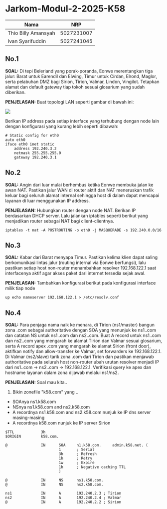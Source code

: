 # Jarkom-Modul-2-2025-K58

| Nama                        | NRP        |
| --------------------------- | ---------- |
| Thio Billy Amansyah         | 5027231007 |
| Ivan Syarifuddin            | 5027241045 | 

## No.1
**SOAL:** Di tepi Beleriand yang porak-poranda, Eonwe merentangkan tiga jalur: Barat untuk Earendil dan Elwing, Timur untuk Círdan, Elrond, Maglor, serta pelabuhan DMZ bagi Sirion, Tirion, Valmar, Lindon, Vingilot. Tetapkan alamat dan default gateway tiap tokoh sesuai glosarium yang sudah diberikan.

**PENJELASAN:** Buat topologi LAN seperti gambar di bawah ini:

<img src="img/1.jpg" />

Berikan IP address pada setiap interface yang terhubung dengan node lain dengan konfigurasi yang kurang lebih seperti dibawah:

```
# Static config for eth0
auto eth0
iface eth0 inet static
	address 192.240.3.2
	netmask 255.255.255.0
	gateway 192.240.3.1
```

## No.2
**SOAL:** Angin dari luar mulai berhembus ketika Eonwe membuka jalan ke awan NAT. Pastikan jalur WAN di router aktif dan NAT meneruskan trafik keluar bagi seluruh alamat internal sehingga host di dalam dapat mencapai layanan di luar menggunakan IP address.

**PENJELASAN:** Hubungkan router dengan node NAT. Berikan IP berdasarkan DHCP server. Lalu jalankan iptables seperti berikut yang menjadikan router sebagai NAT bagi client-clientnya. 

```
iptables -t nat -A POSTROUTING -o eth0 -j MASQUERADE -s 192.240.0.0/16
```

## No.3
**SOAL:** Kabar dari Barat menyapa Timur. Pastikan kelima klien dapat saling berkomunikasi lintas jalur (routing internal via Eonwe berfungsi), lalu pastikan setiap host non-router menambahkan resolver 192.168.122.1 saat interfacenya aktif agar akses paket dari internet tersedia sejak awal.

**PENJELASAN:** Tambahkan konfigurasi berikut pada konfigurasi interface milik tiap node 

```
up echo nameserver 192.168.122.1 > /etc/resolv.conf
```

## No.4
**SOAL:** Para penjaga nama naik ke menara, di Tirion (ns1/master) bangun zona <xxxx>.com sebagai authoritative dengan SOA yang menunjuk ke ns1.<xxxx>.com dan catatan NS untuk ns1.<xxxx>.com dan ns2.<xxxx>.com. Buat A record untuk ns1.<xxxx>.com dan ns2.<xxxx>.com yang mengarah ke alamat Tirion dan Valmar sesuai glosarium, serta A record apex <xxxx>.com yang mengarah ke alamat Sirion (front door), aktifkan notify dan allow-transfer ke Valmar, set forwarders ke 192.168.122.1. Di Valmar (ns2/slave) tarik zona <xxxx>.com dari Tirion dan pastikan menjawab authoritative pada seluruh host non-router ubah urutan resolver menjadi IP dari ns1.<xxxx>.com → ns2.<xxxx>.com → 192.168.122.1. Verifikasi query ke apex dan hostname layanan dalam zona dijawab melalui ns1/ns2.

**PENJELASAN:** Soal mau kita..

1. Bikin zonefile "k58.com" yang ..

- SOAnya ns1.k58.com
- NSnya ns1.k58.com and ns2.k58.com
- A recordnya ns1.k58.com and ns2.k58.com nunjuk ke IP dns server masing-masing
- A recordnya k58.com nunjuk ke IP server Sirion

```
$TTL            3h
$ORIGIN         k58.com.

@               IN      SOA     n1.k58.com.     admin.k58.net. (
                        1       ; Serial
                        3h      ; Refresh
                        1h      ; Retry
                        1w      ; Expire
                        1h      ; Negative caching TTL
                        )

@               IN      NS      ns1.k58.com. 
@               IN      NS      ns2.k58.com. 

ns1             IN      A       192.240.2.3 ; Tirion
ns2             IN      A       192.240.2.4 ; Valmar
@               IN      A       192.240.2.2 ; Sirion
```
